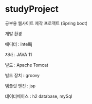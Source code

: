 # studyProject
공부용 웹사이트 제작 프로젝트 (Spring boot)

개발 환경

에디터 : intellij

자바 : JAVA 11

빌드 : Apache Tomcat 

빌드 장치 : groovy

템플릿 엔진 : jsp

데이터베이스 : h2 database, mySql


